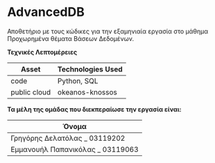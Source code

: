 # AdvancedDB

Αποθετήριο με τους κώδικες για την εξαμηνιαία εργασία στο μάθημα Προχωρημένα θέματα Βάσεων Δεδομένων.

**Τεχνικές Λεπτομέρειες**

| Asset | Technologies Used |
| ----- | ----------- |
| code | Python, SQL |
| public cloud | okeanos-knossos |



**Τα μέλη της  ομάδας που διεκπεραίωσε την εργασία είναι:**

| Όνομα
| ----- 
| Γρηγόρης Δελατόλας _ 03119202
| Εμμανουήλ Παπανικόλας _ 03119063

